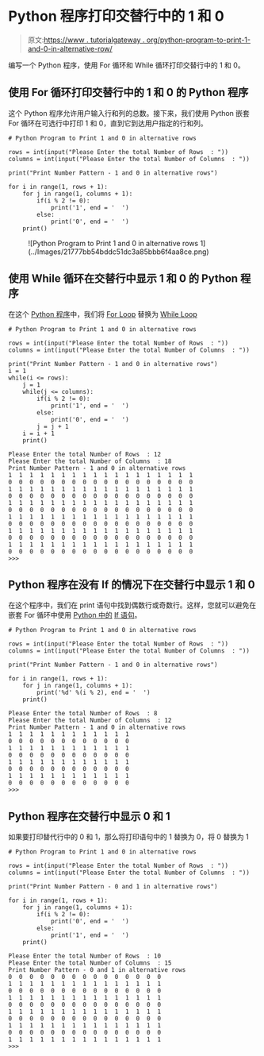 # Python 程序打印交替行中的 1 和 0

> 原文:[https://www . tutorialgateway . org/python-program-to-print-1-and-0-in-alternative-row/](https://www.tutorialgateway.org/python-program-to-print-1-and-0-in-alternative-rows/)

编写一个 Python 程序，使用 For 循环和 While 循环打印交替行中的 1 和 0。

## 使用 For 循环打印交替行中的 1 和 0 的 Python 程序

这个 Python 程序允许用户输入行和列的总数。接下来，我们使用 Python 嵌套 For 循环在可选行中打印 1 和 0，直到它到达用户指定的行和列。

```
# Python Program to Print 1 and 0 in alternative rows

rows = int(input("Please Enter the total Number of Rows  : "))
columns = int(input("Please Enter the total Number of Columns  : "))

print("Print Number Pattern - 1 and 0 in alternative rows") 

for i in range(1, rows + 1):
    for j in range(1, columns + 1):
        if(i % 2 != 0):          
            print('1', end = '  ')
        else:
            print('0', end = '  ')
    print()
```

<figure class="wp-block-image">![Python Program to Print 1 and 0 in alternative rows 1](../Images/21777bb54bddc51dc3a85bbb6f4aa8ce.png)</figure>

## 使用 While 循环在交替行中显示 1 和 0 的 Python 程序

在这个 [Python 程序](https://www.tutorialgateway.org/python-programming-examples/)中，我们将 [For Loop](https://www.tutorialgateway.org/python-for-loop/) 替换为 [While Loop](https://www.tutorialgateway.org/python-while-loop/)

```
# Python Program to Print 1 and 0 in alternative rows

rows = int(input("Please Enter the total Number of Rows  : "))
columns = int(input("Please Enter the total Number of Columns  : "))

print("Print Number Pattern - 1 and 0 in alternative rows") 
i = 1
while(i <= rows):
    j = 1
    while(j <= columns):
        if(i % 2 != 0):          
            print('1', end = '  ')
        else:
            print('0', end = '  ')
        j = j + 1
    i = i + 1
    print()
```

```
Please Enter the total Number of Rows  : 12
Please Enter the total Number of Columns  : 18
Print Number Pattern - 1 and 0 in alternative rows
1  1  1  1  1  1  1  1  1  1  1  1  1  1  1  1  1  1  
0  0  0  0  0  0  0  0  0  0  0  0  0  0  0  0  0  0  
1  1  1  1  1  1  1  1  1  1  1  1  1  1  1  1  1  1  
0  0  0  0  0  0  0  0  0  0  0  0  0  0  0  0  0  0  
1  1  1  1  1  1  1  1  1  1  1  1  1  1  1  1  1  1  
0  0  0  0  0  0  0  0  0  0  0  0  0  0  0  0  0  0  
1  1  1  1  1  1  1  1  1  1  1  1  1  1  1  1  1  1  
0  0  0  0  0  0  0  0  0  0  0  0  0  0  0  0  0  0  
1  1  1  1  1  1  1  1  1  1  1  1  1  1  1  1  1  1  
0  0  0  0  0  0  0  0  0  0  0  0  0  0  0  0  0  0  
1  1  1  1  1  1  1  1  1  1  1  1  1  1  1  1  1  1  
0  0  0  0  0  0  0  0  0  0  0  0  0  0  0  0  0  0  
>>> 
```

## Python 程序在没有 If 的情况下在交替行中显示 1 和 0

在这个程序中，我们在 print 语句中找到偶数行或奇数行。这样，您就可以避免在嵌套 For 循环中使用 [Python 中的](https://www.tutorialgateway.org/python-tutorial/) [If 语句](https://www.tutorialgateway.org/python-if-statement/)。

```
# Python Program to Print 1 and 0 in alternative rows

rows = int(input("Please Enter the total Number of Rows  : "))
columns = int(input("Please Enter the total Number of Columns  : "))

print("Print Number Pattern - 1 and 0 in alternative rows") 

for i in range(1, rows + 1):
    for j in range(1, columns + 1):
        print('%d' %(i % 2), end = '  ')
    print()
```

```
Please Enter the total Number of Rows  : 8
Please Enter the total Number of Columns  : 12
Print Number Pattern - 1 and 0 in alternative rows
1  1  1  1  1  1  1  1  1  1  1  1  
0  0  0  0  0  0  0  0  0  0  0  0  
1  1  1  1  1  1  1  1  1  1  1  1  
0  0  0  0  0  0  0  0  0  0  0  0  
1  1  1  1  1  1  1  1  1  1  1  1  
0  0  0  0  0  0  0  0  0  0  0  0  
1  1  1  1  1  1  1  1  1  1  1  1  
0  0  0  0  0  0  0  0  0  0  0  0  
>>> 
```

## Python 程序在交替行中显示 0 和 1

如果要打印替代行中的 0 和 1，那么将打印语句中的 1 替换为 0，将 0 替换为 1

```
# Python Program to Print 1 and 0 in alternative rows

rows = int(input("Please Enter the total Number of Rows  : "))
columns = int(input("Please Enter the total Number of Columns  : "))

print("Print Number Pattern - 0 and 1 in alternative rows") 

for i in range(1, rows + 1):
    for j in range(1, columns + 1):
        if(i % 2 != 0):          
            print('0', end = '  ')
        else:
            print('1', end = '  ')
    print()
```

```
Please Enter the total Number of Rows  : 10
Please Enter the total Number of Columns  : 15
Print Number Pattern - 0 and 1 in alternative rows
0  0  0  0  0  0  0  0  0  0  0  0  0  0  0  
1  1  1  1  1  1  1  1  1  1  1  1  1  1  1  
0  0  0  0  0  0  0  0  0  0  0  0  0  0  0  
1  1  1  1  1  1  1  1  1  1  1  1  1  1  1  
0  0  0  0  0  0  0  0  0  0  0  0  0  0  0  
1  1  1  1  1  1  1  1  1  1  1  1  1  1  1  
0  0  0  0  0  0  0  0  0  0  0  0  0  0  0  
1  1  1  1  1  1  1  1  1  1  1  1  1  1  1  
0  0  0  0  0  0  0  0  0  0  0  0  0  0  0  
1  1  1  1  1  1  1  1  1  1  1  1  1  1  1  
>>> 
```